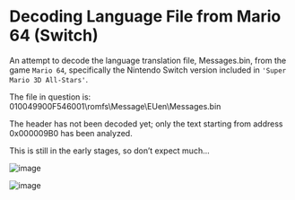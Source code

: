# Decoding Language File from Mario 64 (Switch)

An attempt to decode the language translation file, Messages.bin, from the game `Mario 64`, specifically the Nintendo Switch version included in `'Super Mario 3D All-Stars'`.

The file in question is: 010049900F546001\romfs\Message\EUen\Messages.bin

The header has not been decoded yet; only the text starting from address 0x000009B0 has been analyzed.

This is still in the early stages, so don’t expect much...


![image](https://github.com/user-attachments/assets/f4f7053b-7a74-4c74-9253-aae32e67c883)

![image](https://github.com/user-attachments/assets/ff6b76d7-7619-47a7-8e04-6de4d58f4c43)

